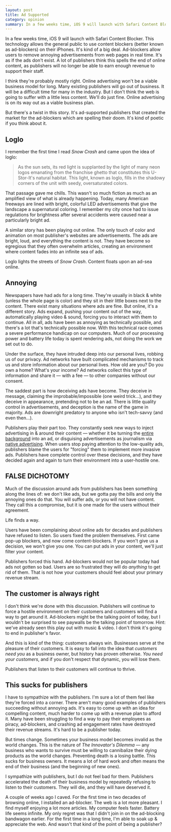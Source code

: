 ```yaml
---
layout: post
title: Ad Supported
category: opinion
summary: In a few weeks time, iOS 9 will launch with Safari Content Blocker. This technology allows the general public to use content blockers (better known as ad-blockers) on their iPhones. It's kind of a big deal.
---
```


In a few weeks time, iOS 9 will launch with Safari Content Blocker. This technology allows the general public to use content blockers (better known as ad-blockers) on their iPhones. It's kind of a big deal. Ad-blockers allow users to remove annoying advertisements from web pages in real time. It's as if the ads don't exist. A lot of publishers think this spells the end of online content, as publishers will no longer be able to earn enough revenue to support their staff.

I think they're probably mostly right. Online advertising won't be a viable business model for long. Many existing publishers will go out of business. It will be a difficult time for many in the industry. But I don't think the web is going to suffer with a little less content. We'll do just fine. Online advertising is on its way out as a viable business plan.

But there's a twist in this story. It's ad-supported publishers that created the market for the ad-blockers which are spelling their doom. It's kind of poetic if you think about it.

## Loglo

I remember the first time I read *Snow Crash* and came upon the idea of loglo:

> As the sun sets, its red light is supplanted by the light of many neon logos emanating from the franchise ghetto that constitutes this U-Stor-It's natural habitat. This light, known as loglo, fills in the shadowy corners of the unit with seedy, oversaturated colors.

That passage gave me chills. This wasn't so much fiction as much as an amplified view of what is already happening. Today, many American freeways are lined with bright, colorful LED advertisements that give the landscape a supernatural coloring. I remember my city once had to issue regulations for brightness after several accidents were caused near a particularly bright ad.

A similar story has been playing out online. The only touch of color and animation on most publisher's websites are advertisements. The ads are bright, loud, and everything the content is not. They have become so egregious that they often overwhelm articles, creating an environment where content fades into an infinite sea of ads.

Loglo lights the streets of *Snow Crash*. Content floats upon an ad-sea online.

## Annoying

Newspapers have had ads for a long time. They're usually in black & white (unless the whole page is color) and they sit in their little boxes next to the content. There exist many situations where ads are fine. But online, it's a different story. Ads expand, pushing your content out of the way, automatically playing video & sound, forcing you to interact with them to continue. All in all, ads have been as annoying as technically possible, and there's a lot that's technically possible now. With this technical race comes a severe performance handicap on our computers. Much of our processing power and battery life today is spent rendering ads, not doing the work we set out to do.

Under the surface, they have intruded deep into our personal lives, robbing us of our privacy. Ad networks have built complicated mechanisms to track us and store information about our personal lives. How old are you? Do you own a home? What's your income? Ad networks collect this type of information and share it — with a fee — to other companies without our consent.

The saddest part is how deceiving ads have become. They deceive in message, claiming the improbable/impossible (one weird trick…), and they deceive in appearance, pretending not to be an ad. There is little quality control in advertisements, and deception is the name of the game in majority. Ads are downright predatory to anyone who isn't tech-savvy (and even then…).

Publishers play their part too. They constantly seek new ways to inject advertising in & around their content — whether it be turning the [entire background](http://advertising.pandora.com/product/banner-skin/) into an ad, or disguising advertisements as journalism via [native advertising](https://en.wikipedia.org/wiki/Native_advertising). When users stop paying attention to the low-quality ads, publishers blame the users for "forcing" them to implement more invasive ads. Publishers have complete control over these decisions, and they have decided again and again to turn their environment into a user-hostile one.

## FALSE DICHOTOMY

Much of the discussion around ads from publishers has been something along the lines of: we don't like ads, but we gotta pay the bills and only the annoying ones do that. You will suffer ads, or you will not have content. They call this a compromise, but it is one made for the users without their agreement.

Life finds a way.

Users have been complaining about online ads for decades and publishers have refused to listen. So users fixed the problem themselves. First came pop-up blockers, and now come content-blockers. If you won't give us a decision, we won't give you one. You can put ads in your content, we'll just filter your content.

Publishers forced this hand. Ad-blockers would not be popular today had ads not gotten so bad. Users are so frustrated they will do *anything* to get rid of them. That is not how your customers should feel about your primary revenue stream.

## The customer is always right

I don't think we're done with this discussion. Publishers will continue to force a hostile environment on their customers and customers will find a way to get around it. Ad-blockers might be the talking point of today, but I wouldn't be surprised to see paywalls be the talking point of tomorrow. Hint: we've already seen this play out with music & video. I don't think it's going to end in publisher's favor.

And this is kind of the thing: customers always win. Businesses serve at the pleasure of their customers. It is easy to fall into the idea that *customers need you* as a business owner, but history has proven otherwise. *You need your customers*, and if you don't respect that dynamic, you will lose them.

Publishers that listen to their customers will continue to thrive.

## This sucks for publishers

I have to sympathize with the publishers. I'm sure a lot of them feel like they're forced into a corner. There aren't many good examples of publishers succeeding without annoying ads. It's easy to come up with an idea for compelling content, much harder to come up with a revenue plan to afford it. Many have been struggling to find a way to pay their employees as piracy, ad-blockers, and crashing ad engagement rates have destroyed their revenue streams. It's hard to be a publisher today.

But times change. Sometimes your business model becomes invalid as the world changes. This is the nature of *The Innovator's Dilemma* — any business who wants to survive must be willing to cannibalize their dying products as the world changes. Preventing death is a losing battle. This sucks for business owners. It means a lot of hard work and often means the end of their business (and the beginning of new ones).

I sympathize with publishers, but I do not feel bad for them. Publishers accelerated the death of their business model by repeatedly refusing to listen to their customers. They will die, and they will have deserved it.

A couple of weeks ago I caved. For the first time in two decades of browsing online, I installed an ad-blocker. The web is a lot more pleasant. I find myself enjoying a lot more articles. My computer feels faster. Battery life seems infinite. My only regret was that I didn't join in on the ad-blocking bandwagon earlier. For the first time in a long time, I'm able to soak up & appreciate the web. And wasn't that kind of the point of being a publisher?
